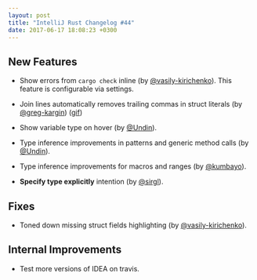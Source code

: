 ```yaml
---
layout: post
title: "IntelliJ Rust Changelog #44"
date: 2017-06-17 18:08:23 +0300
---
```



## New Features

* Show errors from `cargo check` inline (by
  [@vasily-kirichenko]). This feature is configurable via settings.

* Join lines automatically removes trailing commas in struct literals
  (by [@greg-kargin])
  ([gif](https://cloud.githubusercontent.com/assets/9350729/26667847/d1313cfa-46af-11e7-88b6-9a833671e391.gif))

* Show variable type on hover (by [@Undin]).

* Type inference improvements in patterns and generic method calls (by
  [@Undin]).

* Type inference improvements for macros and ranges (by [@kumbayo]).

* **Specify type explicitly** intention (by [@sirgl]).

## Fixes

* Toned down missing struct fields highlighting  (by [@vasily-kirichenko]).


## Internal Improvements

* Test more versions of IDEA on travis.

[@Undin]: https://github.com/Undin
[@kumbayo]: https://github.com/kumbayo
[@sirgl]: https://github.com/sirgl
[@vasily-kirichenko]: https://github.com/vasily-kirichenko
[@greg-kargin]: https://github.com/greg-kargin
